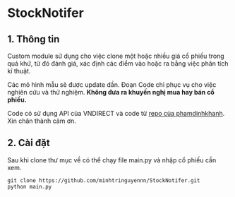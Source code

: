 # StockNotifer

## 1. Thông tin
Custom module sử dụng cho việc clone một hoặc nhiều giá cổ phiếu trong quá khứ, từ đó đánh giá, xác định các điểm vào hoặc ra bằng việc phân tích kĩ thuật.

Các mô hình mẫu sẽ được update dần. Đoạn Code chỉ phục vụ cho việc nghiên cứu và thử nghiệm. **Không đưa ra khuyến nghị mua hay bán cổ phiếu.**

Code có sử dụng API của VNDIRECT và code từ  [repo của phamdinhkhanh](https://github.com/phamdinhkhanh/vnquant). Xin chân thành cảm ơn.

## 2. Cài đặt
Sau khi clone thư mục về có thể chạy file main.py và nhập cổ phiếu cần xem.
```
git clone https://github.com/minhtringuyennn/StockNotifer.git
python main.py
```
